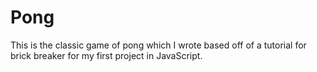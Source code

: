 # Pong
This is the classic game of pong which I wrote based off of a tutorial for brick breaker for my first project in JavaScript.
